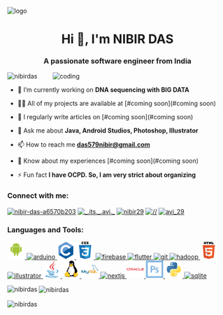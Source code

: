 ![logo](https://github.com/NibirDas/NibirDas/blob/main/Black%20Modern%20Minimalist%20Simple%20Technology%20Banner.png)
<h1 align="center">Hi 👋, I'm NIBIR DAS</h1>
<h3 align="center">A passionate software engineer from India</h3>

<img align = "right" alt="coding" width="400" src="https://media.tenor.com/NOYF3f82b_gAAAAC/programmer.gif">

<p align="left"> <img src="https://komarev.com/ghpvc/?username=nibirdas&label=Profile%20views&color=0e75b6&style=flat" alt="nibirdas" /> </p>

- 🔭 I’m currently working on **DNA sequencing with BIG DATA**

- 👨‍💻 All of my projects are available at [#coming soon](#coming soon)

- 📝 I regularly write articles on [#coming soon](#coming soon)

- 💬 Ask me about **Java, Android Studios, Photoshop, Illustrator**

- 📫 How to reach me **das579nibir@gmail.com**

- 📄 Know about my experiences [#coming soon](#coming soon)

- ⚡ Fun fact **I have OCPD. So, I am very strict about organizing**

<h3 align="left">Connect with me:</h3>
<p align="left">
<a href="https://linkedin.com/in/nibir-das-a6570b203" target="blank"><img align="center" src="https://raw.githubusercontent.com/rahuldkjain/github-profile-readme-generator/master/src/images/icons/Social/linked-in-alt.svg" alt="nibir-das-a6570b203" height="30" width="40" /></a>
<a href="https://instagram.com/_.its._.avi._" target="blank"><img align="center" src="https://raw.githubusercontent.com/rahuldkjain/github-profile-readme-generator/master/src/images/icons/Social/instagram.svg" alt="_.its._.avi._" height="30" width="40" /></a>
<a href="https://www.codechef.com/users/nibir29" target="blank"><img align="center" src="https://cdn.jsdelivr.net/npm/simple-icons@3.1.0/icons/codechef.svg" alt="nibir29" height="30" width="40" /></a>
<a href="https://www.hackerrank.com///" target="blank"><img align="center" src="https://raw.githubusercontent.com/rahuldkjain/github-profile-readme-generator/master/src/images/icons/Social/hackerrank.svg" alt="//" height="30" width="40" /></a>
<a href="https://www.leetcode.com/avi_29" target="blank"><img align="center" src="https://raw.githubusercontent.com/rahuldkjain/github-profile-readme-generator/master/src/images/icons/Social/leet-code.svg" alt="avi_29" height="30" width="40" /></a>
</p>

<h3 align="left">Languages and Tools:</h3>
<p align="left"> <a href="https://developer.android.com" target="_blank" rel="noreferrer"> <img src="https://raw.githubusercontent.com/devicons/devicon/master/icons/android/android-original-wordmark.svg" alt="android" width="40" height="40"/> </a> <a href="https://www.arduino.cc/" target="_blank" rel="noreferrer"> <img src="https://cdn.worldvectorlogo.com/logos/arduino-1.svg" alt="arduino" width="40" height="40"/> </a> <a href="https://www.cprogramming.com/" target="_blank" rel="noreferrer"> <img src="https://raw.githubusercontent.com/devicons/devicon/master/icons/c/c-original.svg" alt="c" width="40" height="40"/> </a> <a href="https://www.w3schools.com/css/" target="_blank" rel="noreferrer"> <img src="https://raw.githubusercontent.com/devicons/devicon/master/icons/css3/css3-original-wordmark.svg" alt="css3" width="40" height="40"/> </a> <a href="https://firebase.google.com/" target="_blank" rel="noreferrer"> <img src="https://www.vectorlogo.zone/logos/firebase/firebase-icon.svg" alt="firebase" width="40" height="40"/> </a> <a href="https://flutter.dev" target="_blank" rel="noreferrer"> <img src="https://www.vectorlogo.zone/logos/flutterio/flutterio-icon.svg" alt="flutter" width="40" height="40"/> </a> <a href="https://git-scm.com/" target="_blank" rel="noreferrer"> <img src="https://www.vectorlogo.zone/logos/git-scm/git-scm-icon.svg" alt="git" width="40" height="40"/> </a> <a href="https://hadoop.apache.org/" target="_blank" rel="noreferrer"> <img src="https://www.vectorlogo.zone/logos/apache_hadoop/apache_hadoop-icon.svg" alt="hadoop" width="40" height="40"/> </a> <a href="https://www.w3.org/html/" target="_blank" rel="noreferrer"> <img src="https://raw.githubusercontent.com/devicons/devicon/master/icons/html5/html5-original-wordmark.svg" alt="html5" width="40" height="40"/> </a> <a href="https://www.adobe.com/in/products/illustrator.html" target="_blank" rel="noreferrer"> <img src="https://www.vectorlogo.zone/logos/adobe_illustrator/adobe_illustrator-icon.svg" alt="illustrator" width="40" height="40"/> </a> <a href="https://www.java.com" target="_blank" rel="noreferrer"> <img src="https://raw.githubusercontent.com/devicons/devicon/master/icons/java/java-original.svg" alt="java" width="40" height="40"/> </a> <a href="https://www.linux.org/" target="_blank" rel="noreferrer"> <img src="https://raw.githubusercontent.com/devicons/devicon/master/icons/linux/linux-original.svg" alt="linux" width="40" height="40"/> </a> <a href="https://www.mysql.com/" target="_blank" rel="noreferrer"> <img src="https://raw.githubusercontent.com/devicons/devicon/master/icons/mysql/mysql-original-wordmark.svg" alt="mysql" width="40" height="40"/> </a> <a href="https://nextjs.org/" target="_blank" rel="noreferrer"> <img src="https://cdn.worldvectorlogo.com/logos/nextjs-2.svg" alt="nextjs" width="40" height="40"/> </a> <a href="https://www.oracle.com/" target="_blank" rel="noreferrer"> <img src="https://raw.githubusercontent.com/devicons/devicon/master/icons/oracle/oracle-original.svg" alt="oracle" width="40" height="40"/> </a> <a href="https://www.photoshop.com/en" target="_blank" rel="noreferrer"> <img src="https://raw.githubusercontent.com/devicons/devicon/master/icons/photoshop/photoshop-line.svg" alt="photoshop" width="40" height="40"/> </a> <a href="https://www.python.org" target="_blank" rel="noreferrer"> <img src="https://raw.githubusercontent.com/devicons/devicon/master/icons/python/python-original.svg" alt="python" width="40" height="40"/> </a> <a href="https://www.sqlite.org/" target="_blank" rel="noreferrer"> <img src="https://www.vectorlogo.zone/logos/sqlite/sqlite-icon.svg" alt="sqlite" width="40" height="40"/> </a> </p>

<p><img align="left" src="https://github-readme-stats.vercel.app/api/top-langs?username=nibirdas&show_icons=true&locale=en&layout=compact" alt="nibirdas" /></p>

<p>&nbsp;<img align="center" src="https://github-readme-stats.vercel.app/api?username=nibirdas&show_icons=true&locale=en" alt="nibirdas" /></p>

<p><img align="center" src="https://github-readme-streak-stats.herokuapp.com/?user=nibirdas&" alt="nibirdas" /></p>
